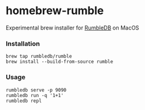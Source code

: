 # homebrew-rumble

Experimental brew installer for [RumbleDB](https://github.com/RumbleDB/rumble) on MacOS

### Installation

```
brew tap rumbledb/rumble
brew install --build-from-source rumble
```

### Usage

```
rumbledb serve -p 9090
rumbledb run -q '1+1'
rumbledb repl
```
